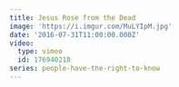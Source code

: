 ```yaml
---
title: Jesus Rose from the Dead
image: 'https://i.imgur.com/MuLYIpM.jpg'
date: '2016-07-31T11:00:00.000Z'
video:
  type: vimeo
  id: 176940218
series: people-have-the-right-to-know
---
```


